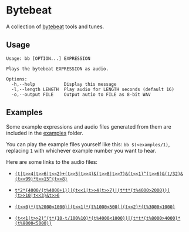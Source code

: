 # Bytebeat

A collection of [bytebeat](http://countercomplex.blogspot.com/2011/10/algorithmic-symphonies-from-one-line-of.html) tools and tunes.

## Usage

```
Usage: bb [OPTION...] EXPRESSION

Plays the bytebeat EXPRESSION as audio.

Options:
  -h,--help           Display this message
  -l,--length LENGTH  Play audio for LENGTH seconds (default 16)
  -o,--output FILE    Output autio to FILE as 8-bit WAV
```

## Examples

Some example expressions and audio files generated from them are included in the [examples](./examples/) folder.

You can play the example files yourself like this: `bb $(<examples/1)`, replacing `1` with whichever example number you want to hear.

Here are some links to the audio files:

* [`(t|t>>4|t>>6|t<<2)+(t>>5|t>>4)&(t>>8|t>>7)&(t<<1)^(t>>6)&(t/32)&(t<<99)*t>>15^(t>>8)`](./examples/1.wav?raw=true)

* [`t*2*(4000/(t%4000+1))|(t<<1|t>>4|t>>7)|(t*t*(t%4000>2000))|(t>>10|t<<3)&t>>6`](./examples/2.wav?raw=true)

* [`(t<<0)*(t%2000<1000)|(t<<1)*(t%1000<500)|(t<<2)*(t%3000<1000)`](./examples/3.wav?raw=true)

* [`(t<<1|t>>2)^(t*(10-t/100%10)*(t%4000<1000))|(t*t*(t%8000>4000)*(t%8000<5000))`](./examples/4.wav?raw=true)
